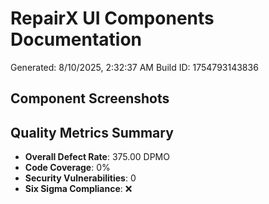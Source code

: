 # RepairX UI Components Documentation

Generated: 8/10/2025, 2:32:37 AM
Build ID: 1754793143836

## Component Screenshots



## Quality Metrics Summary

- **Overall Defect Rate**: 375.00 DPMO
- **Code Coverage**: 0%
- **Security Vulnerabilities**: 0
- **Six Sigma Compliance**: ❌


